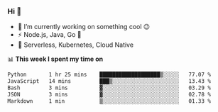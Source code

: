 ### Hi 👋

<!--
**nodejh/nodejh** is a ✨ _special_ ✨ repository because its `README.md` (this file) appears on your GitHub profile.

Here are some ideas to get you started:

- 🔭 I’m currently working on ...
- 🌱 I’m currently learning ...
- 👯 I’m looking to collaborate on ...
- 🤔 I’m looking for help with ...
- 💬 Ask me about ...
- 📫 How to reach me: ...
- 😄 Pronouns: ...
- ⚡ Fun fact: ...
-->

- 🔭 I’m currently working on something cool :wink:
- ⚡ Node.js, Java, Go :thought_balloon:
- 🤖 Serverless, Kubernetes, Cloud Native

📊 **This week I spent my time on**

<!--START_SECTION:waka-->

```txt
Python       1 hr 25 mins    ███████████████████▒░░░░░   77.07 %
JavaScript   14 mins         ███▒░░░░░░░░░░░░░░░░░░░░░   13.43 %
Bash         3 mins          ▓░░░░░░░░░░░░░░░░░░░░░░░░   03.29 %
JSON         3 mins          ▓░░░░░░░░░░░░░░░░░░░░░░░░   02.78 %
Markdown     1 min           ▒░░░░░░░░░░░░░░░░░░░░░░░░   01.33 %
```

<!--END_SECTION:waka-->


<!--
:traffic_light: **Visitors**

![visitors](https://visitor-badge.glitch.me/badge?page_id=nodejh.nodejh)
-->
